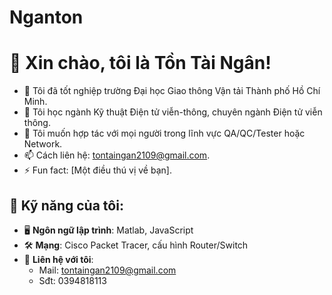 # Nganton
# 👋 Xin chào, tôi là Tồn Tài Ngân!

- 🔭 Tôi đã tốt nghiệp trường Đại học Giao thông Vận tải Thành phố Hồ Chí Minh.
- 🌱 Tôi học ngành Kỹ thuật Điện tử viễn-thông, chuyên ngành Điện tử viễn thông.
- 👯 Tôi muốn hợp tác với mọi người trong lĩnh vực QA/QC/Tester hoặc Network.
- 📫 Cách liên hệ: tontaingan2109@gmail.com.
- ⚡ Fun fact: [Một điều thú vị về bạn].

## 🚀 Kỹ năng của tôi:
- 🖥️ **Ngôn ngữ lập trình**: Matlab, JavaScript
- 🛠️ **Mạng**: Cisco Packet Tracer, cấu hình Router/Switch
- 🔗 **Liên hệ với tôi**:
  - Mail: tontaingan2109@gmail.com
  - Sđt: 0394818113
